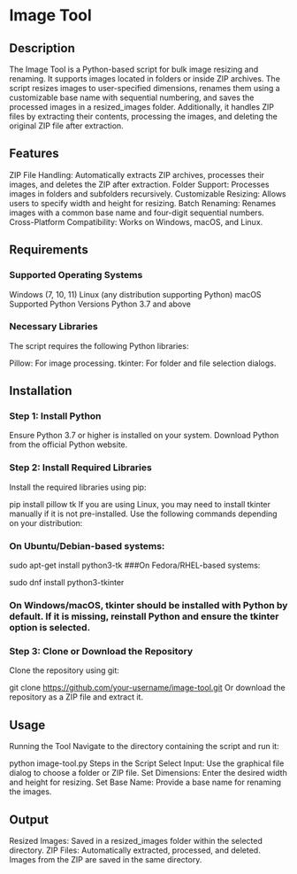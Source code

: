 # Image Tool
## Description
The Image Tool is a Python-based script for bulk image resizing and renaming. It supports images located in folders or inside ZIP archives. The script resizes images to user-specified dimensions, renames them using a customizable base name with sequential numbering, and saves the processed images in a resized_images folder.
Additionally, it handles ZIP files by extracting their contents, processing the images, and deleting the original ZIP file after extraction.

## Features
ZIP File Handling: Automatically extracts ZIP archives, processes their images, and deletes the ZIP after extraction.
Folder Support: Processes images in folders and subfolders recursively.
Customizable Resizing: Allows users to specify width and height for resizing.
Batch Renaming: Renames images with a common base name and four-digit sequential numbers.
Cross-Platform Compatibility: Works on Windows, macOS, and Linux.
## Requirements
### Supported Operating Systems
Windows (7, 10, 11)
Linux (any distribution supporting Python)
macOS
Supported Python Versions
Python 3.7 and above
### Necessary Libraries
The script requires the following Python libraries:

Pillow: For image processing.
tkinter: For folder and file selection dialogs.
## Installation
### Step 1: Install Python
Ensure Python 3.7 or higher is installed on your system. Download Python from the official Python website.

### Step 2: Install Required Libraries
Install the required libraries using pip:

pip install pillow tk
If you are using Linux, you may need to install tkinter manually if it is not pre-installed. Use the following commands depending on your distribution:

### On Ubuntu/Debian-based systems:

sudo apt-get install python3-tk
###On Fedora/RHEL-based systems:

sudo dnf install python3-tkinter
### On Windows/macOS, tkinter should be installed with Python by default. If it is missing, reinstall Python and ensure the tkinter option is selected.

### Step 3: Clone or Download the Repository
Clone the repository using git:

git clone https://github.com/your-username/image-tool.git
Or download the repository as a ZIP file and extract it.

## Usage
Running the Tool
Navigate to the directory containing the script and run it:

python image-tool.py
Steps in the Script
Select Input: Use the graphical file dialog to choose a folder or ZIP file.
Set Dimensions: Enter the desired width and height for resizing.
Set Base Name: Provide a base name for renaming the images.
## Output
Resized Images: Saved in a resized_images folder within the selected directory.
ZIP Files: Automatically extracted, processed, and deleted. Images from the ZIP are saved in the same directory.

